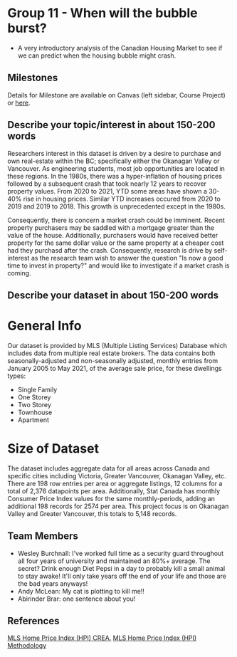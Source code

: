 # **Group 11 - When will the bubble burst?**

- A very introductory analysis of the Canadian Housing Market to see if we can predict when the housing bubble might crash.

## Milestones

Details for Milestone are available on Canvas (left sidebar, Course Project) or [here](https://firas.moosvi.com/courses/data301/project/milestone01.html).

## Describe your topic/interest in about 150-200 words

Researchers interest in this dataset is driven by a desire to purchase and own real-estate within the BC; specifically either the Okanagan Valley or Vancouver. As engineering students, most job opportunities are located in these regions. In the 1980s, there was a hyper-inflation of housing prices followed by a subsequent crash that took nearly 12 years to recover property values. From 2020 to 2021, YTD some areas have shown a 30-40% rise in housing prices. Similar YTD increases occured from 2020 to 2019 and 2019 to 2018. This growth is unprecedented except in the 1980s. 

Consequently, there is concern a market crash could be imminent. Recent property purchasers may be saddled with a mortgage greater than the value of the house. Additionally, purchasers would have received better property for the same dollar value or the same property at a cheaper cost had they purchasd after the crash. Consequently, research is drive by self-interest as the research team wish to answer the question "Is now a good time to invest in property?" and would like to investigate if a market crash is coming.

## Describe your dataset in about 150-200 words

# General Info

Our dataset is provided by MLS (Multiple Listing Services) Database which includes data from multiple real estate brokers. The data contains both seasonally-adjusted and non-seasonally adjusted, monthly entries from January 2005 to May 2021, of the average sale price,  for these dwellings types: 

- Single Family
- One Storey
- Two Storey
- Townhouse
- Apartment 

# Size of Dataset

The dataset includes aggregate data for all areas across Canada and specific cities including Victoria, Greater Vancouver, Okanagan Valley, etc. 
There are 198 row entries per area or aggregate listings, 12 columns for a total of 2,376 datapoints per area. Additionally, Stat Canada has monthly Consumer Price Index values for the same monthly-periods, adding an additional 198 records for 2574 per area. This project focus is on Okanagan Valley and Greater Vancouver, this totals to 5,148 records.

## Team Members

- Wesley Burchnall: I've worked full time as a security guard throughout all four years of university and maintained an 80%+ average. The secret? Drink enough Diet Pepsi in a day to probably kill a small animal to stay awake! It'll only take years off the end of your life and those are the bad years anyways! 
- Andy McLean: My cat is plotting to kill me!!
- Abirinder Brar: one sentence about you!

## References

[MLS Home Price Index (HPI) CREA.](https://www.crea.ca/housing-market-stats/mls-home-price-index/)
[MLS Home Price Index (HPI) Methodology](https://www.crea.ca/wp-content/uploads/2019/06/HPI_Methodology-1.pdf)
